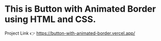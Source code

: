 # This is Button with Animated Border using HTML and CSS.

Project Link 👉 https://button-with-animated-border.vercel.app/